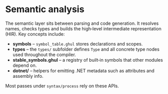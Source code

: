 # Semantic analysis

The semantic layer sits between parsing and code generation.  It resolves names,
checks types and builds the high‑level intermediate representation (HIR).  Key
concepts include:

- **symbols** – `symbol_table.ghul` stores declarations and scopes.
- **types** – the `types/` subfolder defines `Type` and all concrete type nodes
  used throughout the compiler.
- **stable_symbols.ghul** – a registry of built‑in symbols that other modules
  depend on.
- **dotnet/** – helpers for emitting .NET metadata such as attributes and
  assembly info.

Most passes under `syntax/process` rely on these APIs.